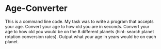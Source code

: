 # Age-Converter

This is a command line code.
My task was to write a program that accepts your age. Convert your age to how old
you are in seconds. Convert your age to how old you would be on the
8 different planets (hint: search planet rotation conversion rates).
Output what your age in years would be on each planet.


